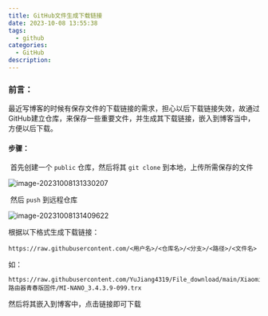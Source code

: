 ```yaml
---
title: GitHub文件生成下载链接
date: 2023-10-08 13:55:38
tags:
  - github
categories:	
  - GitHub
description: 
---
```


### 前言：

​		最近写博客的时候有保存文件的下载链接的需求，担心以后下载链接失效，故通过GitHub建立仓库，来保存一些重要文件，并生成其下载链接，嵌入到博客当中，方便以后下载。

#### 步骤：

​		首先创建一个 `public` 仓库，然后将其 `git clone` 到本地，上传所需保存的文件

![image-20231008131330207](https://cdn.jsdelivr.net/gh/YuJiang4319/images/ikuai/image-20231008131330207.png)

​		然后 `push` 到远程仓库

![image-20231008131409622](https://cdn.jsdelivr.net/gh/YuJiang4319/images/ikuai/image-20231008131409622.png)

根据以下格式生成下载链接：

```url
https://raw.githubusercontent.com/<用户名>/<仓库名>/<分支>/<路径>/<文件名>
```

如：

```url
https://raw.githubusercontent.com/YuJiang4319/File_download/main/Xiaomi路由器青春版固件/MI-NANO_3.4.3.9-099.trx
```

然后将其嵌入到博客中，点击链接即可下载